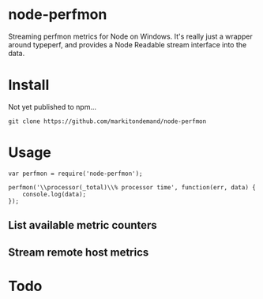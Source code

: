 node-perfmon
=============

Streaming perfmon metrics for Node on Windows.  It's really just a wrapper around typeperf, and provides a Node Readable stream interface into the data.

# Install

Not yet published to npm...

```
git clone https://github.com/markitondemand/node-perfmon
```

# Usage

```
var perfmon = require('node-perfmon');

perfmon('\\processor(_total)\\% processor time', function(err, data) {
	console.log(data);
});
```

## List available metric counters

## Stream remote host metrics

# Todo